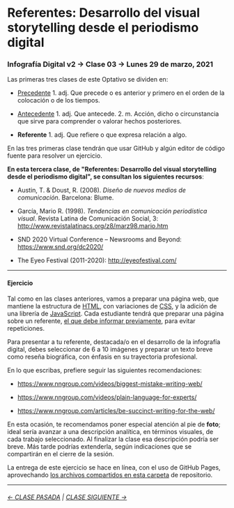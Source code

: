 # Referentes: Desarrollo del visual storytelling desde el periodismo digital

### Infografía Digital v2 → Clase 03 → Lunes 29 de marzo, 2021 
 
Las primeras tres clases de este Optativo se dividen en:

- [Precedente](https://github.com/profesorfaco/dno075-2021/blob/gh-pages/clase-01/README.md) 1. adj. Que precede o es anterior y primero en el orden de la colocación o de los tiempos.

- [Antecedente](https://github.com/profesorfaco/dno075-2021/tree/main/clase-02/README.md) 1. adj. Que antecede. 2. m. Acción, dicho o circunstancia que sirve para comprender o valorar hechos posteriores.

- **Referente** 1. adj. Que refiere o que expresa relación a algo.

En las tres primeras clase tendrán que usar GitHub y algún editor de código fuente para resolver un ejercicio. 

**En esta tercera clase, de "Referentes: Desarrollo del visual storytelling desde el periodismo digital", se consultan los siguientes recursos**: 
 
- Austin, T. & Doust, R. (2008). *Diseño de nuevos medios de comunicación*. Barcelona: Blume.

- García, Mario R. (1998). *Tendencias en comunicación periodística visual*. Revista Latina de Comunicación Social, 3: http://www.revistalatinacs.org/z8/marz98.mario.htm

- SND 2020 Virtual Conference – Newsrooms and Beyond: https://www.snd.org/dc2020/

- The Eyeo Festival (2011-2020): http://eyeofestival.com/

- - - - - - - 

#### Ejercicio

Tal como en las clases anteriores, vamos a preparar una página web, que mantiene la estructura de [HTML](https://github.com/profesorfaco/dno075-2021/wiki/HTML), con variaciones de [CSS](https://github.com/profesorfaco/dno075-2021/wiki/CSS), y la adición de una librería de [JavaScript](https://github.com/profesorfaco/dno075-2021/wiki/JavaScript). Cada estudiante tendrá que preparar una página sobre un referente, [el que debe informar previamente](https://docs.google.com/spreadsheets/d/19ML53DbFRYwhlO7iK0WV0oXUAt_Np4wDj4BaRuVSp-8/edit?usp=sharing), para evitar repeticiones. 

Para presentar a tu referente, destacada/o en el desarrollo de la infografía digital, debes seleccionar de 6 a 10 imágenes y preparar un texto breve como reseña biográfica, con énfasis en su trayectoria profesional.

En lo que escribas, prefiere seguir las siguientes recomendaciones: 

- https://www.nngroup.com/videos/biggest-mistake-writing-web/

- https://www.nngroup.com/videos/plain-language-for-experts/

- https://www.nngroup.com/articles/be-succinct-writing-for-the-web/

En esta ocasión, te recomendamos poner especial atención al pie de **foto**; ideal sería avanzar a una descripción analítica, en términos visuales, de cada trabajo seleccionado. Al finalizar la clase esa descripción podría ser breve. Más tarde podrías extenderla, según indicaciones que se compartirán en el cierre de la sesión.

La entrega de este ejercicio se hace en línea, con el uso de GitHub Pages, aprovechando [los archivos compartidos en esta carpeta](https://profesorfaco.github.io/dno075-2021/clase-03/) de repositorio.

- - - - - - - 

###### [← CLASE PASADA](https://github.com/profesorfaco/dno075-2021/tree/main/clase-02) | [CLASE SIGUIENTE →](https://github.com/profesorfaco/dno075-2021/tree/main/clase-04) 
